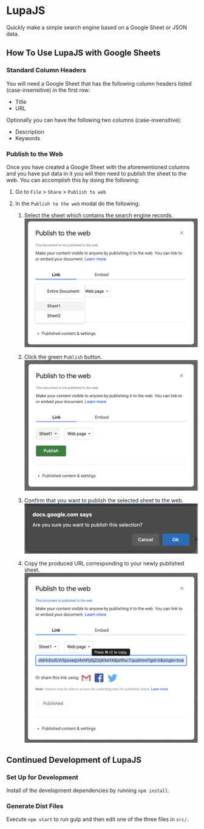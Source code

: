 # LupaJS

Quickly make a simple search engine based on a Google Sheet or JSON data.

## How To Use LupaJS with Google Sheets

### Standard Column Headers

You will need a Google Sheet that has the following column headers listed (case-insensitive) in the first row:
- Title
- URL

Optionally you can have the following two columns (case-insensitive):
- Description
- Keywords

### Publish to the Web

Once you have created a Google Sheet with the aforementioned columns and you have put data in it you will then need to publish the sheet to the web.  You can accomplish this by doing the following:

1. Go to `File` > `Share` > `Publish to web`
1. In the `Publish to the web` modal do the following:

    1. Select the sheet which contains the search engine records.
        ![](/README-images/publish%20to%20the%20web%20-%20select%20sheet.png)

    1. Click the green `Publish` button.
        ![](/README-images/publish%20to%20the%20web%20-%20green%20publish%20button.png)

    1. Confirm that you want to publish the selected sheet to the web.
        ![](/README-images/prompt%20-%20confirm%20publishing%20sheet.png)

    1. Copy the produced URL corresponding to your newly published sheet.
        ![](/README-images/publish%20to%20the%20web%20-%20copy%20url%20of%20sheet.png)

## Continued Development of LupaJS

### Set Up for Development

Install of the development dependencies by running `npm install`.

### Generate Dist Files

Execute `npm start` to run gulp and then edit one of the three files in `src/`.

